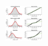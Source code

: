 <img
  src="../images/dist_image.jpg"
  alt="Distribution image"
  title="Dist and QQ plot"
  style="display: inline-block; margin: 0 auto; max-width: 100px; max-height: 100px">
